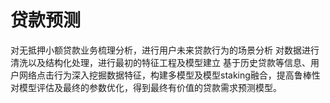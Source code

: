 # 贷款预测
对无抵押小额贷款业务梳理分析，进行用户未来贷款行为的场景分析 对数据进行清洗以及结构化处理，进行最初的特征工程及模型建立 基于历史贷款等信息、用户网络点击行为深入挖掘数据特征，构建多模型及模型staking融合，提高鲁棒性 对模型评估及最终的参数优化，得到最终有价值的贷款需求预测模型。
